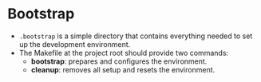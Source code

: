 # Bootstrap

- `.bootstrap` is a simple directory that contains everything needed to set up the development environment.  
- The Makefile at the project root should provide two commands:  
  - **bootstrap**: prepares and configures the environment.  
  - **cleanup**: removes all setup and resets the environment.  
